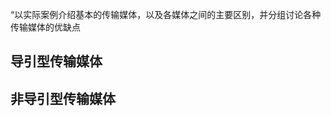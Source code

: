 “以实际案例介绍基本的传输媒体，以及各媒体之间的主要区别，并分组讨论各种传输媒体的优缺点





## 导引型传输媒体













## 非导引型传输媒体

## 















